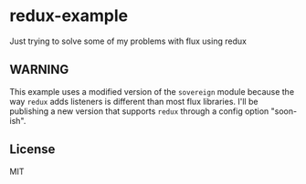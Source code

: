# redux-example
Just trying to solve some of my problems with flux using redux

## WARNING

This example uses a modified version of the `sovereign` module because the way
`redux` adds listeners is different than most flux libraries.  I'll be publishing a
new version that supports `redux` through a config option "soon-ish".

## License

MIT
